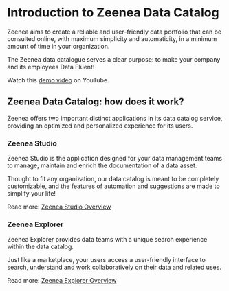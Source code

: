 # Introduction to Zeenea Data Catalog

Zeenea aims to create a reliable and user-friendly data portfolio that can be consulted online, with maximum simplicity and automaticity, in a minimum amount of time in your organization.

The Zeenea data catalogue serves a clear purpose: to make your company and its employees Data Fluent!

Watch this [demo video](https://youtu.be/23LKd9XbnMc) on YouTube.

## Zeenea Data Catalog: how does it work?

Zeenea offers two important distinct applications in its data catalog service, providing an optimized and personalized experience for its users.

### Zeenea Studio

Zeenea Studio is the application designed for your data management teams to manage, maintain and enrich the documentation of a data asset.

Thought to fit any organization, our data catalog is meant to be completely customizable, and the features of automation and suggestions are made to simplify your life!

Read more: [Zeenea Studio Overview](../Zeenea_Studio/zeenea-studio-overview.md)

### Zeenea Explorer

Zeenea Explorer provides data teams with a unique search experience within the data catalog. 

Just like a marketplace, your users access a user-friendly interface to search, understand and work collaboratively on their data and related uses.

Read more: [Zeenea Explorer Overview](../Zeenea_Explorer/zeenea-explorer-overview.md)
 